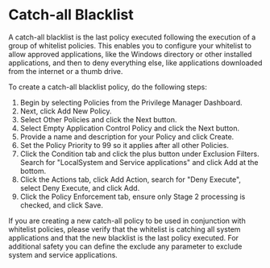 [title]: # (- Catch-all Blacklist)
[tags]: # (deny)
[priority]: # (4604)
# Catch-all Blacklist

A catch-all blacklist is the last policy executed following the execution of a group of whitelist policies. This enables you to configure your whitelist to allow approved applications, like the Windows directory or other installed applications, and then to deny everything else, like applications downloaded from the internet or a thumb drive.

To create a catch-all blacklist policy, do the following steps:

1. Begin by selecting Policies from the Privilege Manager Dashboard.
2. Next, click Add New Policy.
3. Select Other Policies and click the Next button.
4. Select Empty Application Control Policy and click the Next button.
5. Provide a name and description for your Policy and click Create.
6. Set the Policy Priority to 99 so it applies after all other Policies.
7. Click the Condition tab and click the plus button under Exclusion Filters. Search for "LocalSystem and Service applications" and click Add at the bottom.
8. Click the Actions tab, click Add Action, search for "Deny Execute", select Deny Execute, and click Add.
9. Click the Policy Enforcement tab, ensure only Stage 2 processing is checked, and click Save.

If you are creating a new catch-all policy to be used in conjunction with whitelist policies, please verify that the whitelist is catching all system applications and that the new blacklist is the last policy executed. For additional safety you can define the exclude any parameter to exclude system and service applications.
